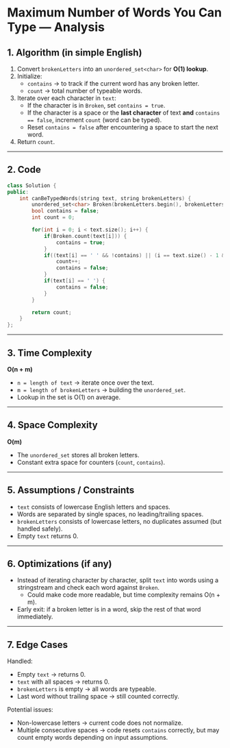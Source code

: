 # Maximum Number of Words You Can Type — Analysis

## 1. Algorithm (in simple English)
1. Convert `brokenLetters` into an `unordered_set<char>` for **O(1) lookup**.  
2. Initialize:
   - `contains` → to track if the current word has any broken letter.  
   - `count` → total number of typeable words.  
3. Iterate over each character in `text`:
   - If the character is in `Broken`, set `contains = true`.  
   - If the character is a space or the **last character** of text **and** `contains == false`, increment `count` (word can be typed).  
   - Reset `contains = false` after encountering a space to start the next word.  
4. Return `count`.  

---

## 2. Code
```cpp
class Solution {
public:
    int canBeTypedWords(string text, string brokenLetters) {
        unordered_set<char> Broken(brokenLetters.begin(), brokenLetters.end());
        bool contains = false;
        int count = 0;

        for(int i = 0; i < text.size(); i++) {
            if(Broken.count(text[i])) {
                contains = true;
            }
            if((text[i] == ' ' && !contains) || (i == text.size() - 1 && !contains)) {
                count++;
                contains = false;
            }
            if(text[i] == ' ') {
                contains = false;
            }
        }

        return count;
    }
};
```

---

## 3. Time Complexity
**O(n + m)**  
- `n = length of text` → iterate once over the text.  
- `m = length of brokenLetters` → building the `unordered_set`.  
- Lookup in the set is O(1) on average.  

---

## 4. Space Complexity
**O(m)**  
- The `unordered_set` stores all broken letters.  
- Constant extra space for counters (`count`, `contains`).  

---

## 5. Assumptions / Constraints
- `text` consists of lowercase English letters and spaces.  
- Words are separated by single spaces, no leading/trailing spaces.  
- `brokenLetters` consists of lowercase letters, no duplicates assumed (but handled safely).  
- Empty `text` returns 0.  

---

## 6. Optimizations (if any)
- Instead of iterating character by character, split `text` into words using a stringstream and check each word against `Broken`.  
  - Could make code more readable, but time complexity remains O(n + m).  
- Early exit: if a broken letter is in a word, skip the rest of that word immediately.  

---

## 7. Edge Cases
Handled:
- Empty `text` → returns 0.  
- `text` with all spaces → returns 0.  
- `brokenLetters` is empty → all words are typeable.  
- Last word without trailing space → still counted correctly.  

Potential issues:
- Non-lowercase letters → current code does not normalize.  
- Multiple consecutive spaces → code resets `contains` correctly, but may count empty words depending on input assumptions.  
